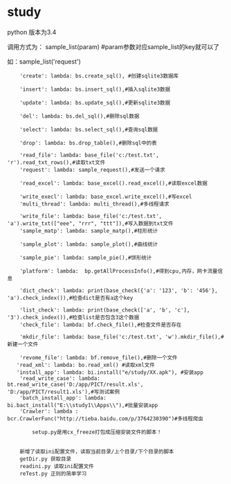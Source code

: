# study
python 版本为3.4

调用方式为：
 sample_list(param)
 #param参数对应sample_list的key就可以了
 
 如：sample_list('request')

        'create': lambda: bs.create_sql(), #创建sqlite3数据库
        
        'insert': lambda: bs.insert_sql(),#插入sqlite3数据
        
        'update': lambda: bs.update_sql(),#更新sqlite3数据
        
        'del': lambda: bs.del_sql(),#删除sql数据
        
        'select': lambda: bs.select_sql(),#查询sql数据
        
        'drop': lambda: bs.drop_table(),#删除sql中的表
        
        'read_file': lambda: base_file('c:/test.txt', 'r').read_txt_rows(),#读取txt文件
        'request': lambda: sample_request(),#发送一个请求
        
        'read_excel': lambda: base_excel().read_excel(),#读取excel数据
        
        'write_execl': lambda: base_excel.write_excel(),#写excel
        'multi_thread': lambda: multi_thread(),#多线程请求
        
        'write_file': lambda: base_file('c:/test.txt', 'a').write_txt(["eee", "rrr", "ttt"]),#写入数据到txt文件
        'sample_matp': lambda: sample_matp(),#柱形统计
        
        'sample_plot': lambda: sample_plot(),#曲线统计
        
        'sample_pie': lambda: sample_pie(),#饼形统计
        
        'platform': lambda:  bp.getAllProcessInfo(),#得到cpu,内存，网卡流量信息
        
        'dict_check': lambda: print(base_check({'a': '123', 'b': '456'}, 'a').check_index()),#检查dict是否有a这个key
        
        'list_check': lambda: print(base_check(['a', 'b', 'c'], '3').check_index()),#检查list是否包含3这个数据
        'check_file': lambda: bf.check_file(),#检查文件是否存在
        
        'mkdir_file': lambda: base_file('c:/test.txt', 'w').mkdir_file(),#新建一个文件
        
        'revome_file': lambda: bf.remove_file(),#删除一个文件
	   'read_xml': lambda: bo.read_xml() #读取xml文件
       'install_app': lambda: bi.install("e/study/XX.apk"), #安装app
        'read_write_case': lambda: bt.read_write_case('D:/app/PICT/result.xls', 'D:/app/PICT/result1.xls'),#写测试案例
        'batch_install_app': lambda: bi.bact_install("E:\\study1\\Apps\\"),#批量安装app
        'Crawler': lambda : bcr.CrawlerFunc("http://tieba.baidu.com/p/3764230390")#多线程爬虫

        	setup.py是用cx_freeze打包成压缩安装文件的脚本！


        新增了读取ini配置文件，读取当前目录/上个目录/下个目录的脚本
        getDir.py 获取目录
        readini.py 读取ini配置文件
        reTest.py 正则的简单学习


